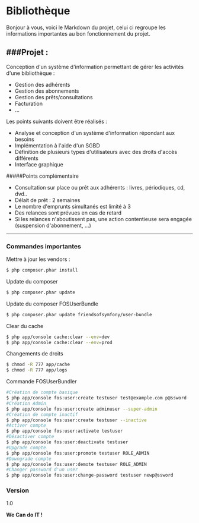 # Bibliothèque

Bonjour à vous, voici le Markdown du projet, celui ci regroupe les informations importantes au bon fonctionnement du projet.

###Projet :
----

Conception d'un système d'information permettant de gérer les activités d'une bibliothèque :

* Gestion des adhérents
* Gestion des abonnements
* Gestion des prêts/consultations
* Facturation
* ...

Les points suivants doivent être réalisés :

* Analyse et conception d'un système d'information répondant aux besoins
* Implémentation à l'aide d'un SGBD
* Définition de plusieurs types d'utilisateurs avec des droits d'accès différents
* Interface graphique


#####Points complémentaire

* Consultation sur place ou prêt aux adhérents : livres, périodiques, cd, dvd..
* Délait de prêt : 2 semaines
* Le nombre d'emprunts simultanés est limité à 3
* Des relances sont prévues en cas de retard
* Si les relances n'aboutissent pas, une action contentieuse sera engagée (suspension d'abonnement, ...)

----

### Commandes importantes

Mettre à jour les vendors :
```sh
$ php composer.phar install
```
Update du composer
```sh
$ php composer.phar update
```
Update du composer FOSUserBundle
```sh
$ php composer.phar update friendsofsymfony/user-bundle
```
Clear du cache 
```sh
$ php app/console cache:clear --env=dev
$ php app/console cache:clear --env=prod
```
Changements de droits
```sh
$ chmod -R 777 app/cache
$ chmod -R 777 app/logs
```

Commande FOSUserBundler
```sh
#Création de compte basique
$ php app/console fos:user:create testuser test@example.com p@ssword 
#Création Admin
$ php app/console fos:user:create adminuser --super-admin
#Création de compte inactif
$ php app/console fos:user:create testuser --inactive
#Activer compte
$ php app/console fos:user:activate testuser 
#Désactiver compte
$ php app/console fos:user:deactivate testuser 
#Upgrade compte
$ php app/console fos:user:promote testuser ROLE_ADMIN 
#Downgrade compte
$ php app/console fos:user:demote testuser ROLE_ADMIN 
#Changer password d'un user
$ php app/console fos:user:change-password testuser newp@ssword 
```

### Version
1.0


**We Can do IT !**
